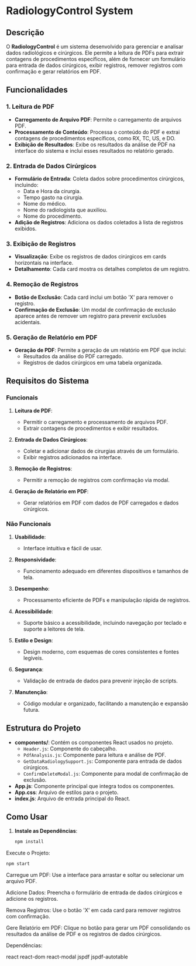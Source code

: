 # RadiologyControl System

## Descrição

O **RadiologyControl** é um sistema desenvolvido para gerenciar e analisar dados radiológicos e cirúrgicos. Ele permite a leitura de PDFs para extrair contagens de procedimentos específicos, além de fornecer um formulário para entrada de dados cirúrgicos, exibir registros, remover registros com confirmação e gerar relatórios em PDF.

## Funcionalidades

### 1. Leitura de PDF

- **Carregamento de Arquivo PDF**: Permite o carregamento de arquivos PDF.
- **Processamento de Conteúdo**: Processa o conteúdo do PDF e extrai contagens de procedimentos específicos, como RX, TC, US, e DO.
- **Exibição de Resultados**: Exibe os resultados da análise de PDF na interface do sistema e inclui esses resultados no relatório gerado.

### 2. Entrada de Dados Cirúrgicos

- **Formulário de Entrada**: Coleta dados sobre procedimentos cirúrgicos, incluindo:
  - Data e Hora da cirurgia.
  - Tempo gasto na cirurgia.
  - Nome do médico.
  - Nome do radiologista que auxiliou.
  - Nome do procedimento.
- **Adição de Registros**: Adiciona os dados coletados à lista de registros exibidos.

### 3. Exibição de Registros

- **Visualização**: Exibe os registros de dados cirúrgicos em cards horizontais na interface.
- **Detalhamento**: Cada card mostra os detalhes completos de um registro.

### 4. Remoção de Registros

- **Botão de Exclusão**: Cada card inclui um botão 'X' para remover o registro.
- **Confirmação de Exclusão**: Um modal de confirmação de exclusão aparece antes de remover um registro para prevenir exclusões acidentais.

### 5. Geração de Relatório em PDF

- **Geração de PDF**: Permite a geração de um relatório em PDF que inclui:
  - Resultados da análise do PDF carregado.
  - Registros de dados cirúrgicos em uma tabela organizada.

## Requisitos do Sistema

### Funcionais

1. **Leitura de PDF**:
   - Permitir o carregamento e processamento de arquivos PDF.
   - Extrair contagens de procedimentos e exibir resultados.

2. **Entrada de Dados Cirúrgicos**:
   - Coletar e adicionar dados de cirurgias através de um formulário.
   - Exibir registros adicionados na interface.

3. **Remoção de Registros**:
   - Permitir a remoção de registros com confirmação via modal.

4. **Geração de Relatório em PDF**:
   - Gerar relatórios em PDF com dados de PDF carregados e dados cirúrgicos.

### Não Funcionais

1. **Usabilidade**:
   - Interface intuitiva e fácil de usar.

2. **Responsividade**:
   - Funcionamento adequado em diferentes dispositivos e tamanhos de tela.

3. **Desempenho**:
   - Processamento eficiente de PDFs e manipulação rápida de registros.

4. **Acessibilidade**:
   - Suporte básico a acessibilidade, incluindo navegação por teclado e suporte a leitores de tela.

5. **Estilo e Design**:
   - Design moderno, com esquemas de cores consistentes e fontes legíveis.

6. **Segurança**:
   - Validação de entrada de dados para prevenir injeção de scripts.

7. **Manutenção**:
   - Código modular e organizado, facilitando a manutenção e expansão futura.

## Estrutura do Projeto

- **components/**: Contém os componentes React usados no projeto.
  - `Header.js`: Componente do cabeçalho.
  - `PdfAnalysis.js`: Componente para leitura e análise de PDF.
  - `GetDataRadiologySupport.js`: Componente para entrada de dados cirúrgicos.
  - `ConfirmDeleteModal.js`: Componente para modal de confirmação de exclusão.
- **App.js**: Componente principal que integra todos os componentes.
- **App.css**: Arquivo de estilos para o projeto.
- **index.js**: Arquivo de entrada principal do React.

## Como Usar

1. **Instale as Dependências**:
   ```bash
   npm install
    ```
Execute o Projeto:

```bash
npm start
```
Carregue um PDF: Use a interface para arrastar e soltar ou selecionar um arquivo PDF.

Adicione Dados: Preencha o formulário de entrada de dados cirúrgicos e adicione os registros.

Remova Registros: Use o botão 'X' em cada card para remover registros com confirmação.

Gere Relatório em PDF: Clique no botão para gerar um PDF consolidando os resultados da análise de PDF e os registros de dados cirúrgicos.

Dependências:

react
react-dom
react-modal
jspdf
jspdf-autotable
